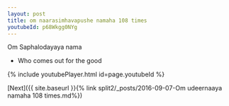 ```yaml
---
layout: post
title: om naarasimhavapushe namaha 108 times
youtubeId: p68Wkgg0NYg
---
```

 
 
Om Saphalodayaya nama 
 
 -  Who comes out for the good 
 
  
 
  
 
 
 
 
 
 


{% include youtubePlayer.html id=page.youtubeId %}
 
[Next]({{ site.baseurl }}{% link  split2/_posts/2016-09-07-Om udeernaaya namaha 108 times.md%})
 
